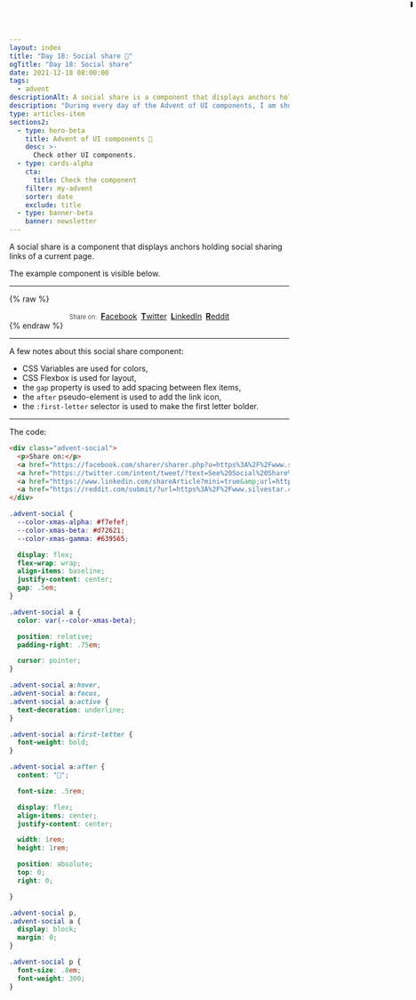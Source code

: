 ```yaml
---
layout: index
title: "Day 18: Social share 🔗"
ogTitle: "Day 18: Social share"
date: 2021-12-18 08:00:00
tags:
  - advent
descriptionAlt: A social share is a component that displays anchors holding social sharing links of a current page.
description: "During every day of the Advent of UI components, I am showcasing a new UI Component built with HTML, CSS, and JavaScript. Day 18: Social share."
type: articles-item
sections2:
  - type: hero-beta
    title: Advent of UI components 🎄
    desc: >-
      Check other UI components.
  - type: cards-alpha
    cta:
      title: Check the component
    filter: my-advent
    sorter: date
    exclude: title
  - type: banner-beta
    banner: newsletter
---
```


A social share is a component that displays anchors holding social sharing links of a current page.

The example component is visible below.

---

{% raw %}
<div class="advent-social">
  <p>Share on:</p>
  <a href="https://facebook.com/sharer/sharer.php?u=https%3A%2F%2Fwww.silvestar.codes%2Fside-projects%2Fadvent%2F12-18%2F" target="_blank" rel="noopener">Facebook</a>
  <a href="https://twitter.com/intent/tweet/?text=See%20Social%20Share%20and%20other%20components%20in%20Advent%20of%20UI%20Components.&amp;url=https%3A%2F%2Fwww.silvestar.codes%2Fside-projects%2Fadvent%2F12-18%2F" target="_blank" rel="noopener">Twitter</a>
  <a href="https://www.linkedin.com/shareArticle?mini=true&amp;url=https%3A%2F%2Fwww.silvestar.codes%2Fside-projects%2Fadvent%2F12-18%2F&amp;title=See%20Social%20Share%20and%20other%20components%20in%20Advent%20of%20UI%20Components.&amp;summary=See%20Social%20Share%20and%20other%20components%20in%20Advent%20of%20UI%20Components.&amp;source=https%3A%2F%2Fwww.silvestar.codes%2Fside-projects%2Fadvent%2F12-18%2F" target="_blank" rel="noopener">LinkedIn</a>
  <a href="https://reddit.com/submit/?url=https%3A%2F%2Fwww.silvestar.codes%2Fside-projects%2Fadvent%2F12-18%2F&amp;resubmit=true&amp;title=See%20Social%20Share%20and%20other%20components%20in%20Advent%20of%20UI%20Components." target="_blank" rel="noopener">Reddit</a>
</div>
<style>
.advent-social {
  --color-xmas-alpha: #f7efef;
  --color-xmas-beta: #d72621;
  --color-xmas-gamma: #639565;
  display: flex;
  flex-wrap: wrap;
  align-items: baseline;
  justify-content: center;
  gap: .5em;
}
.copy .advent-social a:not([class]) {
  all: unset;
  position: relative;
  display: block;
  padding-right: .75em;
  color: var(--color-xmas-beta);
  cursor: pointer;
}
.copy .advent-social a:not([class]):hover,
.copy .advent-social a:not([class]):focus,
.copy .advent-social a:not([class]):active {
  text-decoration: underline;
  background-color: transparent;
  box-shadow: none;
}
.advent-social a:first-letter {
  font-weight: bold;
}
.advent-social a:after {
  content: "🔗";
  display: flex;
  align-items: center;
  justify-content: center;
  font-size: .5rem;
  position: absolute;
  top: 0;
  right: 0;
  width: 1rem;
  height: 1rem;
}
.advent-social p,
.advent-social a {
  display: block;
  margin: 0;
}
.advent-social p {
  font-size: .8em;
  font-weight: 300;
}
</style>
{% endraw %}

---

A few notes about this social share component:

- CSS Variables are used for colors,
- CSS Flexbox is used for layout,
- the `gap` property is used to add spacing between flex items,
- the `after` pseudo-element is used to add the link icon,
- the `:first-letter` selector is used to make the first letter bolder.

---

The code:

```html
<div class="advent-social">
  <p>Share on:</p>
  <a href="https://facebook.com/sharer/sharer.php?u=https%3A%2F%2Fwww.silvestar.codes%2Fside-projects%2Fadvent%2F12-18%2F" target="_blank" rel="noopener">Facebook</a>
  <a href="https://twitter.com/intent/tweet/?text=See%20Social%20Share%20and%20other%20components%20in%20Advent%20of%20UI%20Components.&amp;url=https%3A%2F%2Fwww.silvestar.codes%2Fside-projects%2Fadvent%2F12-18%2F" target="_blank" rel="noopener">Twitter</a>
  <a href="https://www.linkedin.com/shareArticle?mini=true&amp;url=https%3A%2F%2Fwww.silvestar.codes%2Fside-projects%2Fadvent%2F12-18%2F&amp;title=See%20Social%20Share%20and%20other%20components%20in%20Advent%20of%20UI%20Components.&amp;summary=See%20Social%20Share%20and%20other%20components%20in%20Advent%20of%20UI%20Components.&amp;source=https%3A%2F%2Fwww.silvestar.codes%2Fside-projects%2Fadvent%2F12-18%2F" target="_blank" rel="noopener">LinkedIn</a>
  <a href="https://reddit.com/submit/?url=https%3A%2F%2Fwww.silvestar.codes%2Fside-projects%2Fadvent%2F12-18%2F&amp;resubmit=true&amp;title=See%20Social%20Share%20and%20other%20components%20in%20Advent%20of%20UI%20Components." target="_blank" rel="noopener">Reddit</a>
</div>
```

```css
.advent-social {
  --color-xmas-alpha: #f7efef;
  --color-xmas-beta: #d72621;
  --color-xmas-gamma: #639565;

  display: flex;
  flex-wrap: wrap;
  align-items: baseline;
  justify-content: center;
  gap: .5em;
}

.advent-social a {
  color: var(--color-xmas-beta);

  position: relative;
  padding-right: .75em;

  cursor: pointer;
}

.advent-social a:hover,
.advent-social a:focus,
.advent-social a:active {
  text-decoration: underline;
}

.advent-social a:first-letter {
  font-weight: bold;
}

.advent-social a:after {
  content: "🔗";

  font-size: .5rem;

  display: flex;
  align-items: center;
  justify-content: center;

  width: 1rem;
  height: 1rem;

  position: absolute;
  top: 0;
  right: 0;

}

.advent-social p,
.advent-social a {
  display: block;
  margin: 0;
}

.advent-social p {
  font-size: .8em;
  font-weight: 300;
}
```

